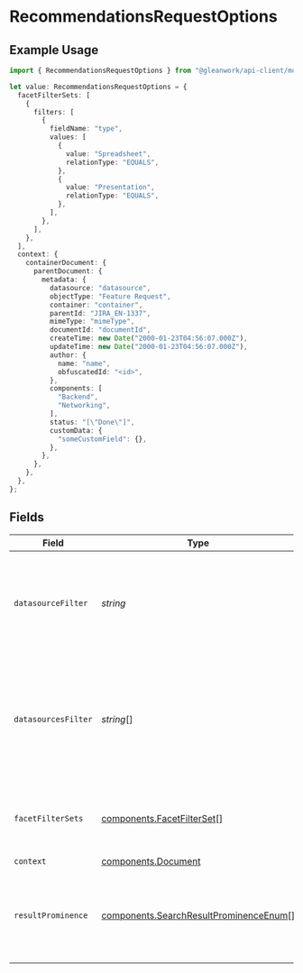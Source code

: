 # RecommendationsRequestOptions

## Example Usage

```typescript
import { RecommendationsRequestOptions } from "@gleanwork/api-client/models/components";

let value: RecommendationsRequestOptions = {
  facetFilterSets: [
    {
      filters: [
        {
          fieldName: "type",
          values: [
            {
              value: "Spreadsheet",
              relationType: "EQUALS",
            },
            {
              value: "Presentation",
              relationType: "EQUALS",
            },
          ],
        },
      ],
    },
  ],
  context: {
    containerDocument: {
      parentDocument: {
        metadata: {
          datasource: "datasource",
          objectType: "Feature Request",
          container: "container",
          parentId: "JIRA_EN-1337",
          mimeType: "mimeType",
          documentId: "documentId",
          createTime: new Date("2000-01-23T04:56:07.000Z"),
          updateTime: new Date("2000-01-23T04:56:07.000Z"),
          author: {
            name: "name",
            obfuscatedId: "<id>",
          },
          components: [
            "Backend",
            "Networking",
          ],
          status: "[\"Done\"]",
          customData: {
            "someCustomField": {},
          },
        },
      },
    },
  },
};
```

## Fields

| Field                                                                                                                      | Type                                                                                                                       | Required                                                                                                                   | Description                                                                                                                |
| -------------------------------------------------------------------------------------------------------------------------- | -------------------------------------------------------------------------------------------------------------------------- | -------------------------------------------------------------------------------------------------------------------------- | -------------------------------------------------------------------------------------------------------------------------- |
| `datasourceFilter`                                                                                                         | *string*                                                                                                                   | :heavy_minus_sign:                                                                                                         | Filter results to a single datasource name (e.g. gmail, slack). All results are returned if missing.                       |
| `datasourcesFilter`                                                                                                        | *string*[]                                                                                                                 | :heavy_minus_sign:                                                                                                         | Filter results to only those relevant to one or more datasources (e.g. jira, gdrive). All results are returned if missing. |
| `facetFilterSets`                                                                                                          | [components.FacetFilterSet](../../models/components/facetfilterset.md)[]                                                   | :heavy_minus_sign:                                                                                                         | A list of facet filter sets that will be OR'ed together.                                                                   |
| `context`                                                                                                                  | [components.Document](../../models/components/document.md)                                                                 | :heavy_minus_sign:                                                                                                         | N/A                                                                                                                        |
| `resultProminence`                                                                                                         | [components.SearchResultProminenceEnum](../../models/components/searchresultprominenceenum.md)[]                           | :heavy_minus_sign:                                                                                                         | The types of prominence wanted in results returned. Default is any type.                                                   |